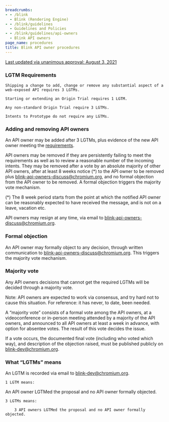 ```yaml
---
breadcrumbs:
- - /blink
  - Blink (Rendering Engine)
- - /blink/guidelines
  - Guidelines and Policies
- - /blink/guidelines/api-owners
  - Blink API owners
page_name: procedures
title: Blink API owner procedures
---
```


[Last updated via unanimous approval: August 3,
2021](https://groups.google.com/a/chromium.org/g/blink-api-owners-discuss/c/zeyQuh6Wk5E)

### LGTM Requirements

    Shipping a change to add, change or remove any substantial aspect of a
    web-exposed API requires 3 LGTMs.

    Starting or extending an Origin Trial requires 1 LGTM.

    Any non-standard Origin Trial require 3 LGTMs.

    Intents to Prototype do not require any LGTMs.

### Adding and removing API owners

An API owner may be added after 3 LGTMs, plus evidence of the new API owner
meeting the [requirements](/blink/guidelines/api-owners/requirements).

API owners may be removed if they are persistently failing to meet the
requirements as well as to review a reasonable number of the incoming intents.
They may be removed after a vote by an absolute majority of other API owners,
after at least 8 weeks notice (\*) to the API owner to be removed plus
[blink-api-owners-discuss@chromium.org](mailto:blink-api-owners-discuss@chromium.org),
and no formal objection from the API owner to be removed. A formal objection
triggers the majority vote mechanism.

(\*) The 8 week period starts from the point at which the notified API owner can
be reasonably expected to have received the message, and is not on a leave,
vacation etc.

API owners may resign at any time, via email to
[blink-api-owners-discuss@chromium.org](mailto:blink-api-owners-discuss@chromium.org).

### Formal objection

An API owner may formally object to any decision, through written communication
to
[blink-api-owners-discuss@chromium.org](mailto:blink-api-owners-discuss@chromium.org).
This triggers the majority vote mechanism.

### Majority vote

Any API owners decisions that cannot get the required LGTMs will be decided
through a majority vote.

Note: API owners are expected to work via consensus, and try hard not to cause
this situation. For reference: it has never, to date, been needed.

A “majority vote” consists of a formal vote among the API owners, at a
videoconference or in-person meeting attended by a majority of the API owners,
and announced to all API owners at least a week in advance, with option for
absentee votes. The result of this vote decides the issue.

If a vote occurs, the documented final vote (including who voted which way), and
description of the objection raised, must be published publicly on
blink-dev@chromium.org.

### What “LGTMs” means

An LGTM is recorded via email to
[blink-dev@chromium.org](https://groups.google.com/a/chromium.org/g/blink-dev).

    1 LGTM means:

An API owner LGTMed the proposal and no API owner formally objected.

    3 LGTMs means:

        3 API owners LGTMed the proposal and no API owner formally objected.
